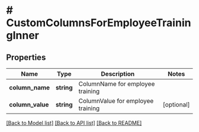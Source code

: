 # # CustomColumnsForEmployeeTrainingInner

## Properties

Name | Type | Description | Notes
------------ | ------------- | ------------- | -------------
**column_name** | **string** | ColumnName for employee training |
**column_value** | **string** | ColumnValue for employee training | [optional]

[[Back to Model list]](../../README.md#models) [[Back to API list]](../../README.md#endpoints) [[Back to README]](../../README.md)
